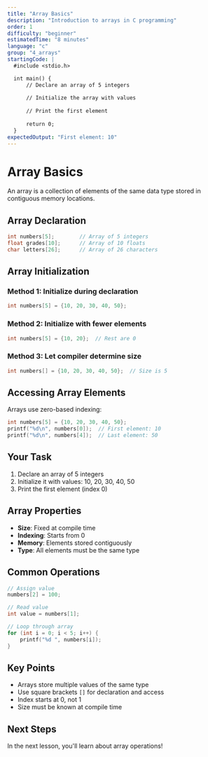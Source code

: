 ```yaml
---
title: "Array Basics"
description: "Introduction to arrays in C programming"
order: 1
difficulty: "beginner"
estimatedTime: "8 minutes"
language: "c"
group: "4_arrays"
startingCode: |
  #include <stdio.h>

  int main() {
      // Declare an array of 5 integers
      
      // Initialize the array with values
      
      // Print the first element
      
      return 0;
  }
expectedOutput: "First element: 10"
---
```


# Array Basics

An array is a collection of elements of the same data type stored in contiguous memory locations.

## Array Declaration

```c
int numbers[5];        // Array of 5 integers
float grades[10];      // Array of 10 floats
char letters[26];      // Array of 26 characters
```

## Array Initialization

### Method 1: Initialize during declaration

```c
int numbers[5] = {10, 20, 30, 40, 50};
```

### Method 2: Initialize with fewer elements

```c
int numbers[5] = {10, 20};  // Rest are 0
```

### Method 3: Let compiler determine size

```c
int numbers[] = {10, 20, 30, 40, 50};  // Size is 5
```

## Accessing Array Elements

Arrays use zero-based indexing:

```c
int numbers[5] = {10, 20, 30, 40, 50};
printf("%d\n", numbers[0]);  // First element: 10
printf("%d\n", numbers[4]);  // Last element: 50
```

## Your Task

1. Declare an array of 5 integers
2. Initialize it with values: 10, 20, 30, 40, 50
3. Print the first element (index 0)

## Array Properties

- **Size**: Fixed at compile time
- **Indexing**: Starts from 0
- **Memory**: Elements stored contiguously
- **Type**: All elements must be the same type

## Common Operations

```c
// Assign value
numbers[2] = 100;

// Read value
int value = numbers[1];

// Loop through array
for (int i = 0; i < 5; i++) {
    printf("%d ", numbers[i]);
}
```

## Key Points

- Arrays store multiple values of the same type
- Use square brackets `[]` for declaration and access
- Index starts at 0, not 1
- Size must be known at compile time

## Next Steps

In the next lesson, you'll learn about array operations!
